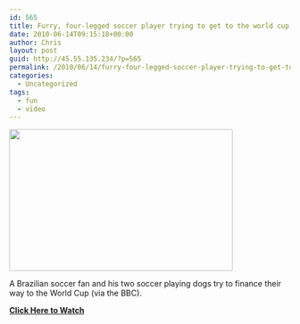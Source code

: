 ```yaml
---
id: 565
title: Furry, four-legged soccer player trying to get to the world cup
date: 2010-06-14T09:15:18+00:00
author: Chris
layout: post
guid: http://45.55.135.234/?p=565
permalink: /2010/06/14/furry-four-legged-soccer-player-trying-to-get-to-the-world-cup/
categories:
  - Uncategorized
tags:
  - fun
  - video
---
```

[<img src="https://pawsnewengland.com/wp-content/uploads/2010/06/Soccer-Dogs-400x254.png" alt="" title="Soccer-Dogs" width="400" height="254" class="aligncenter size-medium wp-image-566" />](http://news.bbc.co.uk/2/hi/africa/10306461.stm)

A Brazilian soccer fan and his two soccer playing dogs try to finance their way to the World Cup (via the BBC).

**[Click Here to Watch](http://news.bbc.co.uk/2/hi/africa/10306461.stm)**